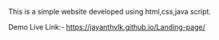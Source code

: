 This is a simple website developed using html,css,java script.

Demo Live Link:-  https://jayanthvlk.github.io/Landing-page/
